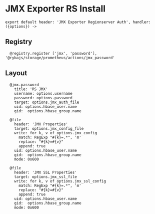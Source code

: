 
# JMX Exporter RS Install

    export default header: 'JMX Exporter Regionserver Auth', handler: ({options}) ->

## Registry

      @registry.register ['jmx', 'password'], '@rybajs/storage/prometheus/actions/jmx_password'

## Layout

      @jmx.password
        title: 'RS JMX'
        username: options.username
        password: options.password
        target: options.jmx_auth_file
        uid: options.hbase_user.name
        gid:  options.hbase_group.name

      @file
        header: 'JMX Properties'
        target: options.jmx_config_file
        write: for k, v of options.jmx_config
          match: RegExp "#{k}=.*", 'm'
          replace: "#{k}=#{v}"
          append: true
        uid: options.hbase_user.name
        gid:  options.hbase_group.name
        mode: 0o600

      @file
        header: 'JMX SSL Properties'
        target: options.jmx_ssl_file
        write: for k, v of options.jmx_ssl_config
          match: RegExp "#{k}=.*", 'm'
          replace: "#{k}=#{v}"
          append: true
        uid: options.hbase_user.name
        gid:  options.hbase_group.name
        mode: 0o600
